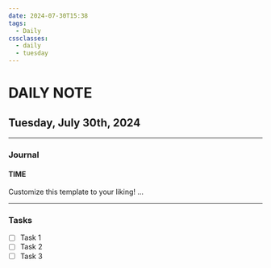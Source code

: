 ```yaml
---
date: 2024-07-30T15:38
tags:
  - Daily
cssclasses:
  - daily
  - tuesday
---
```

# DAILY NOTE
## Tuesday, July 30th, 2024
***
### Journal
#### TIME
Customize this template to your liking!
...
***
### Tasks
- [ ] Task 1
- [ ] Task 2
- [ ] Task 3